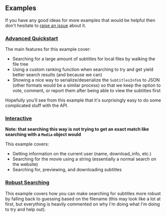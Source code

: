 ## Examples

If you have any good ideas for more examples that would be helpful then don't hesitate to [raise an issue](https://github.com/LovecraftianHorror/subwinder/issues) about it.

### [Advanced Quickstart](advanced_quickstart.py)

The main features for this example cover:

- Searching for a large amount of subtitles for local files by walking the file tree
- Using a custom ranking function when searching to try and get yield better search results (and because we can)
- Showing a nice way to serialize/deserialize the `SubtitlesInfo`s to JSON (other formats would be a similar process) so that we keep the option to vote, comment, or report them after being able to view the subtitles first

Hopefully you'll see from this example that it's surprisingly easy to do some complicated stuff with the API.

### [Interactive](interactive.py)

**Note: that searching this way is not trying to get an exact match like searching with a `Media` object would**

This example covers:

- Getting information on the current user (name, download_info, etc.)
- Searching for the movie using a string (essentially a normal search on the website)
- Searching for, previewing, and downloading subtitles

### [Robust Searching](robust_search.py)

This example covers how you can make searching for subtitles more robust by falling back to guessing based on the filename (this may look like a lot at first, but everything is heavily commented on why I'm doing what I'm doing to try and help out).
